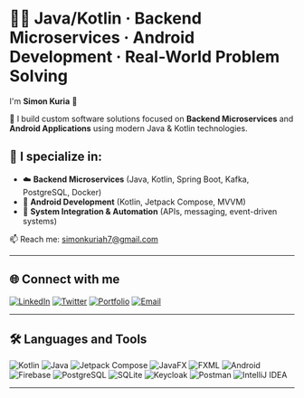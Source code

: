 # 👨‍💻 Java/Kotlin · Backend Microservices · Android Development · Real-World Problem Solving

I'm **Simon Kuria** 👋

🔭 I build custom software solutions focused on **Backend Microservices** and **Android Applications** using modern Java & Kotlin technologies.

## 💼 I specialize in:
- ☁️ **Backend Microservices** (Java, Kotlin, Spring Boot, Kafka, PostgreSQL, Docker)
- 📱 **Android Development** (Kotlin, Jetpack Compose, MVVM)
- 🔄 **System Integration & Automation** (APIs, messaging, event-driven systems)


📫 Reach me: [simonkuriah7@gmail.com](mailto:simonkuriah7@gmail.com)

---

## 🌐 Connect with me

[![LinkedIn](https://img.shields.io/badge/-LinkedIn-blue?style=flat&logo=linkedin)](https://www.linkedin.com/in/simon-kuria-4562301a6/)
[![Twitter](https://img.shields.io/badge/-Twitter-1DA1F2?style=flat&logo=twitter&logoColor=white)](https://x.com/@mosho_no)
[![Portfolio](https://img.shields.io/badge/-Portfolio-black?style=flat&logo=github)](https://simonandroid.vercel.app/)
[![Email](https://img.shields.io/badge/-Email-D14836?style=flat&logo=gmail&logoColor=white)](mailto:simonkuriah7@gmail.com)

---

## 🛠️ Languages and Tools

![Kotlin](https://img.shields.io/badge/-Kotlin-0095D5?style=flat&logo=kotlin&logoColor=white)
![Java](https://img.shields.io/badge/-Java-007396?style=flat&logo=java&logoColor=white)
![Jetpack Compose](https://img.shields.io/badge/-Compose-4285F4?style=flat&logo=android)
![JavaFX](https://img.shields.io/badge/-JavaFX-007396?style=flat&logo=openjdk&logoColor=white)
![FXML](https://img.shields.io/badge/-FXML-ff8c00?style=flat&logo=xml&logoColor=white)
![Android](https://img.shields.io/badge/-Android-3DDC84?style=flat&logo=android&logoColor=white)
![Firebase](https://img.shields.io/badge/-Firebase-FFCA28?style=flat&logo=firebase&logoColor=black)
![PostgreSQL](https://img.shields.io/badge/-PostgreSQL-4169E1?style=flat&logo=postgresql&logoColor=white)
![SQLite](https://img.shields.io/badge/-SQLite-003B57?style=flat&logo=sqlite&logoColor=white)
![Keycloak](https://img.shields.io/badge/-Keycloak-0078D7?style=flat&logo=keycloak&logoColor=white)
![Postman](https://img.shields.io/badge/-Postman-FF6C37?style=flat&logo=postman&logoColor=white)
![IntelliJ IDEA](https://img.shields.io/badge/-IntelliJ%20IDEA-000000?style=flat&logo=intellij-idea&logoColor=white)

---

